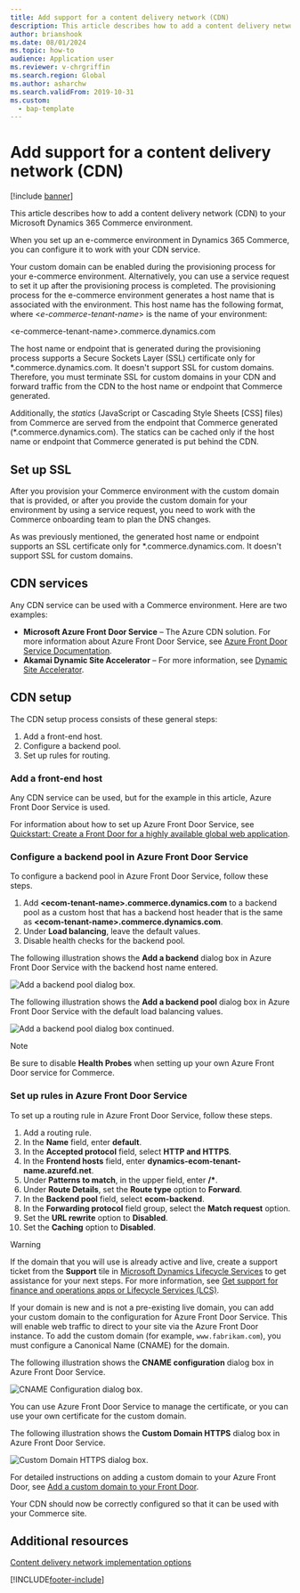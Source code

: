 ```yaml
---
title: Add support for a content delivery network (CDN)
description: This article describes how to add a content delivery network (CDN) to your Microsoft Dynamics 365 Commerce environment.
author: brianshook
ms.date: 08/01/2024
ms.topic: how-to
audience: Application user
ms.reviewer: v-chrgriffin
ms.search.region: Global
ms.author: asharchw
ms.search.validFrom: 2019-10-31
ms.custom: 
  - bap-template
---
```


# Add support for a content delivery network (CDN)

[!include [banner](includes/banner.md)]

This article describes how to add a content delivery network (CDN) to your Microsoft Dynamics 365 Commerce environment.

When you set up an e-commerce environment in Dynamics 365 Commerce, you can configure it to work with your CDN service. 

Your custom domain can be enabled during the provisioning process for your e-commerce environment. Alternatively, you can use a service request to set it up after the provisioning process is completed. The provisioning process for the e-commerce environment generates a host name that is associated with the environment. This host name has the following format, where \<*e-commerce-tenant-name*\> is the name of your environment:

&lt;e-commerce-tenant-name&gt;.commerce.dynamics.com

The host name or endpoint that is generated during the provisioning process supports a Secure Sockets Layer (SSL) certificate only for \*.commerce.dynamics.com. It doesn't support SSL for custom domains. Therefore, you must terminate SSL for custom domains in your CDN and forward traffic from the CDN to the host name or endpoint that Commerce generated. 

Additionally, the *statics* (JavaScript or Cascading Style Sheets \[CSS\] files) from Commerce are served from the endpoint that Commerce generated (\*.commerce.dynamics.com). The statics can be cached only if the host name or endpoint that Commerce generated is put behind the CDN.

## Set up SSL

After you provision your Commerce environment with the custom domain that is provided, or after you provide the custom domain for your environment by using a service request, you need to work with the Commerce onboarding team to plan the DNS changes.

As was previously mentioned, the generated host name or endpoint supports an SSL certificate only for \*.commerce.dynamics.com. It doesn't support SSL for custom domains.

## CDN services

Any CDN service can be used with a Commerce environment. Here are two examples:

- **Microsoft Azure Front Door Service** – The Azure CDN solution. For more information about Azure Front Door Service, see [Azure Front Door Service Documentation](/azure/frontdoor/).
- **Akamai Dynamic Site Accelerator** – For more information, see [Dynamic Site Accelerator](https://www.akamai.com/us/en/products/performance/dynamic-site-accelerator.jsp).

## CDN setup

The CDN setup process consists of these general steps:

1. Add a front-end host.
1. Configure a backend pool.
1. Set up rules for routing.

### Add a front-end host

Any CDN service can be used, but for the example in this article, Azure Front Door Service is used. 

For information about how to set up Azure Front Door Service, see [Quickstart: Create a Front Door for a highly available global web application](/azure/frontdoor/quickstart-create-front-door).

### Configure a backend pool in Azure Front Door Service

To configure a backend pool in Azure Front Door Service, follow these steps.

1. Add **&lt;ecom-tenant-name&gt;.commerce.dynamics.com** to a backend pool as a custom host that has a backend host header that is the same as **&lt;ecom-tenant-name&gt;.commerce.dynamics.com**.
1. Under **Load balancing**, leave the default values.
1. Disable health checks for the backend pool.

The following illustration shows the **Add a backend** dialog box in Azure Front Door Service with the backend host name entered.

![Add a backend pool dialog box.](./media/CDN_BackendPool.png)

The following illustration shows the **Add a backend pool** dialog box in Azure Front Door Service with the default load balancing values.

![Add a backend pool dialog box continued.](./media/CDN_BackendPool_2.png)

> [!NOTE]
> Be sure to disable **Health Probes** when setting up your own Azure Front Door service for Commerce.


### Set up rules in Azure Front Door Service

To set up a routing rule in Azure Front Door Service, follow these steps.

1. Add a routing rule.
1. In the **Name** field, enter **default**.
1. In the **Accepted protocol** field, select **HTTP and HTTPS**.
1. In the **Frontend hosts** field, enter **dynamics-ecom-tenant-name.azurefd.net**.
1. Under **Patterns to match**, in the upper field, enter **/\***.
1. Under **Route Details**, set the **Route type** option to **Forward**.
1. In the **Backend pool** field, select **ecom-backend**.
1. In the **Forwarding protocol** field group, select the **Match request** option. 
1. Set the **URL rewrite** option to **Disabled**.
1. Set the **Caching** option to **Disabled**.


> [!WARNING]
> If the domain that you will use is already active and live, create a support ticket from the **Support** tile in [Microsoft Dynamics Lifecycle Services](https://lcs.dynamics.com/) to get assistance for your next steps. For more information, see [Get support for finance and operations apps or Lifecycle Services (LCS)](../fin-ops-core/dev-itpro/lifecycle-services/lcs-support.md).

If your domain is new and is not a pre-existing live domain, you can add your custom domain to the configuration for Azure Front Door Service. This will enable web traffic to direct to your site via the Azure Front Door instance. To add the custom domain (for example, `www.fabrikam.com`), you must configure a Canonical Name (CNAME) for the domain.

The following illustration shows the **CNAME configuration** dialog box in Azure Front Door Service.

![CNAME Configuration dialog box.](./media/CNAME_Configuration.png)

You can use Azure Front Door Service to manage the certificate, or you can use your own certificate for the custom domain.

The following illustration shows the **Custom Domain HTTPS** dialog box in Azure Front Door Service.

![Custom Domain HTTPS dialog box.](./media/Custom_Domain_HTTPS.png)

For detailed instructions on adding a custom domain to your Azure Front Door, see [Add a custom domain to your Front Door](/azure/frontdoor/front-door-custom-domain).

Your CDN should now be correctly configured so that it can be used with your Commerce site.

## Additional resources

[Content delivery network implementation options](cdn-options.md)


[!INCLUDE[footer-include](../includes/footer-banner.md)]

